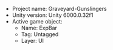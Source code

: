 <!-- UNITY CODE ASSIST INSTRUCTIONS START -->
- Project name: Graveyard-Gunslingers
- Unity version: Unity 6000.0.32f1
- Active game object:
  - Name: ExpBar
  - Tag: Untagged
  - Layer: UI
<!-- UNITY CODE ASSIST INSTRUCTIONS END -->